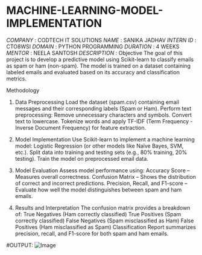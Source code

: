 # MACHINE-LEARNING-MODEL-IMPLEMENTATION
*COMPANY* : CODTECH IT SOLUTIONS
*NAME* : SANIKA JADHAV
*INTERN ID* : CTO8WSI
*DOMAIN* : PYTHON PROGRAMMING
*DURATION* : 4 WEEKS
*MENTOR* : NEELA SANTOSH
*DESCRIPTION* : Objective
The goal of this project is to develop a predictive model using Scikit-learn to classify emails as spam or ham (non-spam). The model is trained on a dataset containing labeled emails and evaluated based on its accuracy and classification metrics.

Methodology
1. Data Preprocessing
Load the dataset (spam.csv) containing email messages and their corresponding labels (Spam or Ham).
Perform text preprocessing:
Remove unnecessary characters and symbols.
Convert text to lowercase.
Tokenize words and apply TF-IDF (Term Frequency - Inverse Document Frequency) for feature extraction.

2. Model Implementation
Use Scikit-learn to implement a machine learning model:
Logistic Regression (or other models like Naïve Bayes, SVM, etc.).
Split data into training and testing sets (e.g., 80% training, 20% testing).
Train the model on preprocessed email data.

3. Model Evaluation
Assess model performance using:
Accuracy Score – Measures overall correctness.
Confusion Matrix – Shows the distribution of correct and incorrect predictions.
Precision, Recall, and F1-score – Evaluate how well the model distinguishes between spam and ham emails.

4. Results and Interpretation
The confusion matrix provides a breakdown of:
True Negatives (Ham correctly classified)
True Positives (Spam correctly classified)
False Negatives (Spam misclassified as Ham)
False Positives (Ham misclassified as Spam)
Classification Report summarizes precision, recall, and F1-score for both spam and ham emails.

#OUTPUT:
![Image](https://github.com/user-attachments/assets/96e651f8-2c5b-4a37-a99a-42502746b42e)
